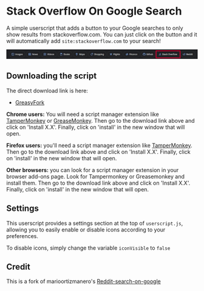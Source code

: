 # Stack Overflow On Google Search

A simple userscript that adds a button to your Google searches to only show results from stackoverflow.com. You can just click on the button and it will automatically add `site:stackoverflow.com` to your search!

![Img](screenshot.png)

## Downloading the script

The direct download link is here:

- [GreasyFork](https://greasyfork.org/en/scripts/453125-stack-overflow-search-on-google)

**Chrome users:** You will need a script manager extension like [TamperMonkey](https://addons.mozilla.org/en-US/firefox/addon/tampermonkey/) or [GreaseMonkey](https://addons.mozilla.org/en-US/firefox/addon/greasemonkey/). Then go to the download link above and click on 'Install X.X'. Finally, click on 'install' in the new window that will open.

**Firefox users:** you'll need a script manager extension like [TamperMonkey](https://chrome.google.com/webstore/detail/tampermonkey/dhdgffkkebhmkfjojejmpbldmpobfkfo?hl=en). Then go to the download link above and click on 'Install X.X'. Finally, click on 'install' in the new window that will open.

**Other browsers:** you can look for a script manager extension in your browser add-ons page. Look for Tampermonkey or Greasemonkey and install them. Then go to the download link above and click on 'Install X.X'. Finally, click on 'install' in the new window that will open.

## Settings

This userscript provides a settings section at the top of `userscript.js`, allowing you to easily enable or disable icons according to your preferences.

To disable icons, simply change the variable `iconVisible` to `false`

## Credit

This is a fork of marioortizmanero's [Reddit-search-on-google](https://github.com/marioortizmanero/reddit-search-on-google)
